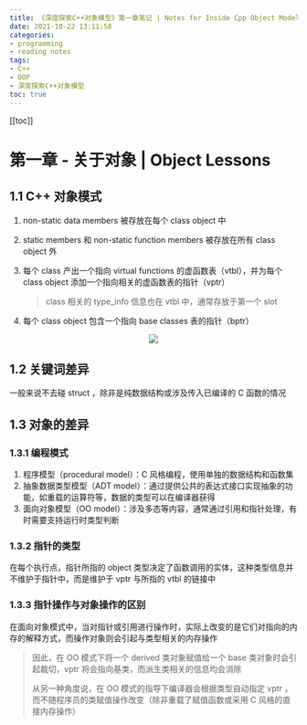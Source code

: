 ```yaml
---
title: 《深度探索C++对象模型》第一章笔记 | Notes for Inside Cpp Object Model Chapter 01
date: 2021-10-22 13:11:58
categories:
- programming
- reading notes
tags:
- C++
- OOP
- 深度探索C++对象模型
toc: true
---
```


[[toc]]

# 第一章 - 关于对象 | Object Lessons

## 1.1 C++ 对象模式

1. non-static data members 被存放在每个 class object 中
2. static members 和 non-static function members 被存放在所有 class object 外
3. 每个 class 产出一个指向 virtual functions 的虚函数表（vtbl），并为每个 class object 添加一个指向相关的虚函数表的指针（vptr）
   
    > class 相关的 type_info 信息也在 vtbl 中，通常存放于第一个 slot
    > 
4. 每个 class object 包含一个指向 base classes 表的指针（bptr）

<center><img src="example.png" style="max-height: 40vh"/></center>


## 1.2 关键词差异

一般来说不去碰 struct ，除非是纯数据结构或涉及传入已编译的 C 函数的情况

## 1.3 对象的差异

### 1.3.1 编程模式

1. 程序模型（procedural model）：C 风格编程，使用单独的数据结构和函数集
2. 抽象数据类型模型（ADT model）：通过提供公共的表达式接口实现抽象的功能，如重载的运算符等，数据的类型可以在编译器获得
3. 面向对象模型（OO model）：涉及多态等内容，通常通过引用和指针处理，有时需要支持运行时类型判断

### 1.3.2 指针的类型

在每个执行点，指针所指的 object 类型决定了函数调用的实体，这种类型信息并不维护于指针中，而是维护于 vptr 与所指的 vtbl 的链接中

### 1.3.3 指针操作与对象操作的区别

在面向对象模式中，当对指针或引用进行操作时，实际上改变的是它们对指向的内存的解释方式，而操作对象则会引起与类型相关的内存操作

> 因此，在 OO 模式下将一个 derived 类对象赋值给一个 base 类对象时会引起裁切，vptr 将会指向基类，而派生类相关的信息均会消除
> 
> 从另一种角度说，在 OO 模式的指导下编译器会根据类型自动指定 vptr ，而不随程序员的类赋值操作改变（除非重载了赋值函数或采用 C 风格的直接内存操作）